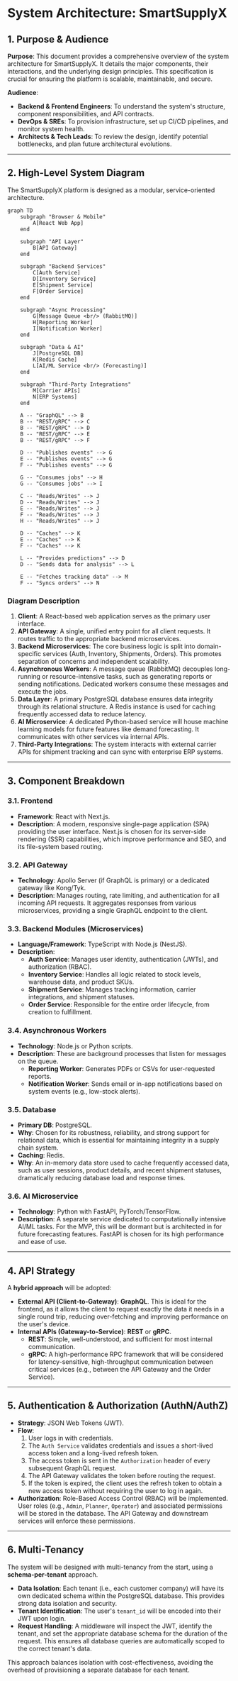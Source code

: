 # System Architecture: SmartSupplyX

## 1. Purpose & Audience

**Purpose**: This document provides a comprehensive overview of the system architecture for SmartSupplyX. It details the major components, their interactions, and the underlying design principles. This specification is crucial for ensuring the platform is scalable, maintainable, and secure.

**Audience**:
- **Backend & Frontend Engineers**: To understand the system's structure, component responsibilities, and API contracts.
- **DevOps & SREs**: To provision infrastructure, set up CI/CD pipelines, and monitor system health.
- **Architects & Tech Leads**: To review the design, identify potential bottlenecks, and plan future architectural evolutions.

---

## 2. High-Level System Diagram

The SmartSupplyX platform is designed as a modular, service-oriented architecture.

```mermaid
graph TD
    subgraph "Browser & Mobile"
        A[React Web App]
    end

    subgraph "API Layer"
        B[API Gateway]
    end

    subgraph "Backend Services"
        C[Auth Service]
        D[Inventory Service]
        E[Shipment Service]
        F[Order Service]
    end

    subgraph "Async Processing"
        G[Message Queue <br/> (RabbitMQ)]
        H[Reporting Worker]
        I[Notification Worker]
    end

    subgraph "Data & AI"
        J[PostgreSQL DB]
        K[Redis Cache]
        L[AI/ML Service <br/> (Forecasting)]
    end

    subgraph "Third-Party Integrations"
        M[Carrier APIs]
        N[ERP Systems]
    end

    A -- "GraphQL" --> B
    B -- "REST/gRPC" --> C
    B -- "REST/gRPC" --> D
    B -- "REST/gRPC" --> E
    B -- "REST/gRPC" --> F

    D -- "Publishes events" --> G
    E -- "Publishes events" --> G
    F -- "Publishes events" --> G

    G -- "Consumes jobs" --> H
    G -- "Consumes jobs" --> I

    C -- "Reads/Writes" --> J
    D -- "Reads/Writes" --> J
    E -- "Reads/Writes" --> J
    F -- "Reads/Writes" --> J
    H -- "Reads/Writes" --> J

    D -- "Caches" --> K
    E -- "Caches" --> K
    F -- "Caches" --> K

    L -- "Provides predictions" --> D
    D -- "Sends data for analysis" --> L

    E -- "Fetches tracking data" --> M
    F -- "Syncs orders" --> N
```

### Diagram Description

1.  **Client**: A React-based web application serves as the primary user interface.
2.  **API Gateway**: A single, unified entry point for all client requests. It routes traffic to the appropriate backend microservices.
3.  **Backend Microservices**: The core business logic is split into domain-specific services (Auth, Inventory, Shipments, Orders). This promotes separation of concerns and independent scalability.
4.  **Asynchronous Workers**: A message queue (RabbitMQ) decouples long-running or resource-intensive tasks, such as generating reports or sending notifications. Dedicated workers consume these messages and execute the jobs.
5.  **Data Layer**: A primary PostgreSQL database ensures data integrity through its relational structure. A Redis instance is used for caching frequently accessed data to reduce latency.
6.  **AI Microservice**: A dedicated Python-based service will house machine learning models for future features like demand forecasting. It communicates with other services via internal APIs.
7.  **Third-Party Integrations**: The system interacts with external carrier APIs for shipment tracking and can sync with enterprise ERP systems.

---

## 3. Component Breakdown

### 3.1. Frontend
- **Framework**: React with Next.js.
- **Description**: A modern, responsive single-page application (SPA) providing the user interface. Next.js is chosen for its server-side rendering (SSR) capabilities, which improve performance and SEO, and its file-system based routing.

### 3.2. API Gateway
- **Technology**: Apollo Server (if GraphQL is primary) or a dedicated gateway like Kong/Tyk.
- **Description**: Manages routing, rate limiting, and authentication for all incoming API requests. It aggregates responses from various microservices, providing a single GraphQL endpoint to the client.

### 3.3. Backend Modules (Microservices)
- **Language/Framework**: TypeScript with Node.js (NestJS).
- **Description**:
    - **Auth Service**: Manages user identity, authentication (JWTs), and authorization (RBAC).
    - **Inventory Service**: Handles all logic related to stock levels, warehouse data, and product SKUs.
    - **Shipment Service**: Manages tracking information, carrier integrations, and shipment statuses.
    - **Order Service**: Responsible for the entire order lifecycle, from creation to fulfillment.

### 3.4. Asynchronous Workers
- **Technology**: Node.js or Python scripts.
- **Description**: These are background processes that listen for messages on the queue.
    - **Reporting Worker**: Generates PDFs or CSVs for user-requested reports.
    - **Notification Worker**: Sends email or in-app notifications based on system events (e.g., low-stock alerts).

### 3.5. Database
- **Primary DB**: PostgreSQL.
- **Why**: Chosen for its robustness, reliability, and strong support for relational data, which is essential for maintaining integrity in a supply chain system.
- **Caching**: Redis.
- **Why**: An in-memory data store used to cache frequently accessed data, such as user sessions, product details, and recent shipment statuses, dramatically reducing database load and response times.

### 3.6. AI Microservice
- **Technology**: Python with FastAPI, PyTorch/TensorFlow.
- **Description**: A separate service dedicated to computationally intensive AI/ML tasks. For the MVP, this will be dormant but is architected in for future forecasting features. FastAPI is chosen for its high performance and ease of use.

---

## 4. API Strategy

A **hybrid approach** will be adopted:
- **External API (Client-to-Gateway)**: **GraphQL**. This is ideal for the frontend, as it allows the client to request exactly the data it needs in a single round trip, reducing over-fetching and improving performance on the user's device.
- **Internal APIs (Gateway-to-Service)**: **REST** or **gRPC**.
    - **REST**: Simple, well-understood, and sufficient for most internal communication.
    - **gRPC**: A high-performance RPC framework that will be considered for latency-sensitive, high-throughput communication between critical services (e.g., between the API Gateway and the Order Service).

---

## 5. Authentication & Authorization (AuthN/AuthZ)

- **Strategy**: JSON Web Tokens (JWT).
- **Flow**:
    1. User logs in with credentials.
    2. The `Auth Service` validates credentials and issues a short-lived access token and a long-lived refresh token.
    3. The access token is sent in the `Authorization` header of every subsequent GraphQL request.
    4. The API Gateway validates the token before routing the request.
    5. If the token is expired, the client uses the refresh token to obtain a new access token without requiring the user to log in again.
- **Authorization**: Role-Based Access Control (RBAC) will be implemented. User roles (e.g., `Admin`, `Planner`, `Operator`) and associated permissions will be stored in the database. The API Gateway and downstream services will enforce these permissions.

---

## 6. Multi-Tenancy

The system will be designed with multi-tenancy from the start, using a **schema-per-tenant** approach.
- **Data Isolation**: Each tenant (i.e., each customer company) will have its own dedicated schema within the PostgreSQL database. This provides strong data isolation and security.
- **Tenant Identification**: The user's `tenant_id` will be encoded into their JWT upon login.
- **Request Handling**: A middleware will inspect the JWT, identify the tenant, and set the appropriate database schema for the duration of the request. This ensures all database queries are automatically scoped to the correct tenant's data.

This approach balances isolation with cost-effectiveness, avoiding the overhead of provisioning a separate database for each tenant.

